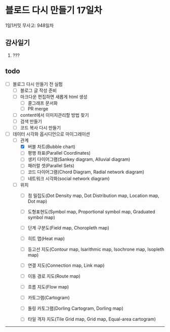 # 블로드 다시 만들기 17일차

1일1커밋 무사고: 948일차

## 감사일기

1. ???

## todo

- [ ] 블로그 다시 만들기 전 실험
  - [ ] 블로그 글 작성 준비
  - [ ] 마크다운 편집하면 새롭게 html 생성
    - [ ] 콜그래프 문서화
    - [ ] PR merge
  - [ ] content에서 이미지관리할 방법 찾기
  - [ ] 검색 만들기
  - [ ] 코드 복사 다시 만들기
- [ ] 데이터 시각화 옵시디언으로 마이그레이션
  - [ ] 관계
    - [x] 버블 차트(Bubble chart)
    - [ ] 평행 좌표(Parallel Coordinates)
    - [ ] 생키 다이어그램(Sankey diagram, Alluvial diagram)
    - [ ] 패러럴 셋(Parallel Sets)
    - [ ] 코드 다이어그램(Chord Diagram, Radial network diagram)
    - [ ] 네트워크 시각화(social network diagram)
  - [ ] 위치
    - [ ] 점 밀집도(Dot Density map, Dot Distribution map, Location map, Dot map)
    - [ ] 도형표현도(Symbol map, Proportional symbol map, Graduated symbol map)
    - [ ] 단계 구분도(Field map, Choropleth map)
    - [ ] 히트 맵(Heat map)
    - [ ] 등고선 지도(Contour map, lsarithmic map, Isochrone map, Isopleth map)
    - [ ] 연결 지도(Connection map, Link map)
    - [ ] 이동 경로 지도(Route map)
    - [ ] 흐름 지도(Flow map)
    - [ ] 카토그램(Cartogram)
    - [ ] 돌링 카토그램(Dorling Cartogram, Dorling map)
    - [ ] 타일 격자 지도(Tile Grid map, Grid map, Equal-area cartogram)


---


